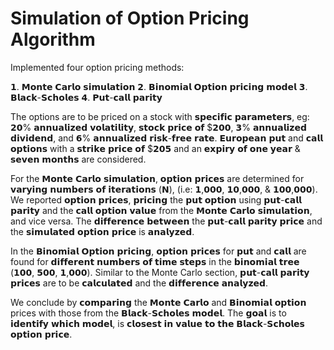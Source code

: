 # Simulation of Option Pricing Algorithm

Implemented four option pricing methods:

𝟭. 𝗠𝗼𝗻𝘁𝗲 𝗖𝗮𝗿𝗹𝗼 𝘀𝗶𝗺𝘂𝗹𝗮𝘁𝗶𝗼𝗻
𝟮. 𝗕𝗶𝗻𝗼𝗺𝗶𝗮𝗹 𝗢𝗽𝘁𝗶𝗼𝗻 𝗽𝗿𝗶𝗰𝗶𝗻𝗴 𝗺𝗼𝗱𝗲𝗹
𝟯. 𝗕𝗹𝗮𝗰𝗸-𝗦𝗰𝗵𝗼𝗹𝗲𝘀
𝟰. 𝗣𝘂𝘁-𝗰𝗮𝗹𝗹 𝗽𝗮𝗿𝗶𝘁𝘆

The options are to be priced on a stock with 𝘀𝗽𝗲𝗰𝗶𝗳𝗶𝗰 𝗽𝗮𝗿𝗮𝗺𝗲𝘁𝗲𝗿𝘀, eg: 𝟮𝟬% 𝗮𝗻𝗻𝘂𝗮𝗹𝗶𝘇𝗲𝗱 𝘃𝗼𝗹𝗮𝘁𝗶𝗹𝗶𝘁𝘆, 𝘀𝘁𝗼𝗰𝗸 𝗽𝗿𝗶𝗰𝗲 𝗼𝗳 $𝟮𝟬𝟬, 𝟯% 𝗮𝗻𝗻𝘂𝗮𝗹𝗶𝘇𝗲𝗱 𝗱𝗶𝘃𝗶𝗱𝗲𝗻𝗱, and 𝟲% 𝗮𝗻𝗻𝘂𝗮𝗹𝗶𝘇𝗲𝗱 𝗿𝗶𝘀𝗸-𝗳𝗿𝗲𝗲 𝗿𝗮𝘁𝗲. 𝗘𝘂𝗿𝗼𝗽𝗲𝗮𝗻 𝗽𝘂𝘁 and 𝗰𝗮𝗹𝗹 𝗼𝗽𝘁𝗶𝗼𝗻𝘀 with a 𝘀𝘁𝗿𝗶𝗸𝗲 𝗽𝗿𝗶𝗰𝗲 𝗼𝗳 $𝟮𝟬𝟱 and an 𝗲𝘅𝗽𝗶𝗿𝘆 𝗼𝗳 𝗼𝗻𝗲 𝘆𝗲𝗮𝗿 & 𝘀𝗲𝘃𝗲𝗻 𝗺𝗼𝗻𝘁𝗵𝘀 are considered.

For the 𝗠𝗼𝗻𝘁𝗲 𝗖𝗮𝗿𝗹𝗼 𝘀𝗶𝗺𝘂𝗹𝗮𝘁𝗶𝗼𝗻, 𝗼𝗽𝘁𝗶𝗼𝗻 𝗽𝗿𝗶𝗰𝗲𝘀 are determined for 𝘃𝗮𝗿𝘆𝗶𝗻𝗴 𝗻𝘂𝗺𝗯𝗲𝗿𝘀 𝗼𝗳 𝗶𝘁𝗲𝗿𝗮𝘁𝗶𝗼𝗻𝘀 (𝗡), (i.e: 𝟭,𝟬𝟬𝟬, 𝟭𝟬,𝟬𝟬𝟬, & 𝟭𝟬𝟬,𝟬𝟬𝟬). We reported 𝗼𝗽𝘁𝗶𝗼𝗻 𝗽𝗿𝗶𝗰𝗲𝘀, 𝗽𝗿𝗶𝗰𝗶𝗻𝗴 the 𝗽𝘂𝘁 𝗼𝗽𝘁𝗶𝗼𝗻 using 𝗽𝘂𝘁-𝗰𝗮𝗹𝗹 𝗽𝗮𝗿𝗶𝘁𝘆 and the 𝗰𝗮𝗹𝗹 𝗼𝗽𝘁𝗶𝗼𝗻 𝘃𝗮𝗹𝘂𝗲 from the 𝗠𝗼𝗻𝘁𝗲 𝗖𝗮𝗿𝗹𝗼 𝘀𝗶𝗺𝘂𝗹𝗮𝘁𝗶𝗼𝗻, and vice versa. The 𝗱𝗶𝗳𝗳𝗲𝗿𝗲𝗻𝗰𝗲 𝗯𝗲𝘁𝘄𝗲𝗲𝗻 the 𝗽𝘂𝘁-𝗰𝗮𝗹𝗹 𝗽𝗮𝗿𝗶𝘁𝘆 𝗽𝗿𝗶𝗰𝗲 and the 𝘀𝗶𝗺𝘂𝗹𝗮𝘁𝗲𝗱 𝗼𝗽𝘁𝗶𝗼𝗻 𝗽𝗿𝗶𝗰𝗲 is 𝗮𝗻𝗮𝗹𝘆𝘇𝗲𝗱.

In the 𝗕𝗶𝗻𝗼𝗺𝗶𝗮𝗹 𝗢𝗽𝘁𝗶𝗼𝗻 𝗽𝗿𝗶𝗰𝗶𝗻𝗴, 𝗼𝗽𝘁𝗶𝗼𝗻 𝗽𝗿𝗶𝗰𝗲𝘀 for 𝗽𝘂𝘁 and 𝗰𝗮𝗹𝗹 are found for 𝗱𝗶𝗳𝗳𝗲𝗿𝗲𝗻𝘁 𝗻𝘂𝗺𝗯𝗲𝗿𝘀 𝗼𝗳 𝘁𝗶𝗺𝗲 𝘀𝘁𝗲𝗽𝘀 in the 𝗯𝗶𝗻𝗼𝗺𝗶𝗮𝗹 𝘁𝗿𝗲𝗲 (𝟭𝟬𝟬, 𝟱𝟬𝟬, 𝟭,𝟬𝟬𝟬). Similar to the Monte Carlo section, 𝗽𝘂𝘁-𝗰𝗮𝗹𝗹 𝗽𝗮𝗿𝗶𝘁𝘆 𝗽𝗿𝗶𝗰𝗲𝘀 are to be 𝗰𝗮𝗹𝗰𝘂𝗹𝗮𝘁𝗲𝗱 and the 𝗱𝗶𝗳𝗳𝗲𝗿𝗲𝗻𝗰𝗲 𝗮𝗻𝗮𝗹𝘆𝘇𝗲𝗱.

We conclude by 𝗰𝗼𝗺𝗽𝗮𝗿𝗶𝗻𝗴 the 𝗠𝗼𝗻𝘁𝗲 𝗖𝗮𝗿𝗹𝗼 and 𝗕𝗶𝗻𝗼𝗺𝗶𝗮𝗹 𝗼𝗽𝘁𝗶𝗼𝗻 prices with those from the 𝗕𝗹𝗮𝗰𝗸-𝗦𝗰𝗵𝗼𝗹𝗲𝘀 𝗺𝗼𝗱𝗲𝗹. The 𝗴𝗼𝗮𝗹 is to 𝗶𝗱𝗲𝗻𝘁𝗶𝗳𝘆 𝘄𝗵𝗶𝗰𝗵 𝗺𝗼𝗱𝗲𝗹, is 𝗰𝗹𝗼𝘀𝗲𝘀𝘁 𝗶𝗻 𝘃𝗮𝗹𝘂𝗲 𝘁𝗼 𝘁𝗵𝗲 𝗕𝗹𝗮𝗰𝗸-𝗦𝗰𝗵𝗼𝗹𝗲𝘀 𝗼𝗽𝘁𝗶𝗼𝗻 𝗽𝗿𝗶𝗰𝗲.
